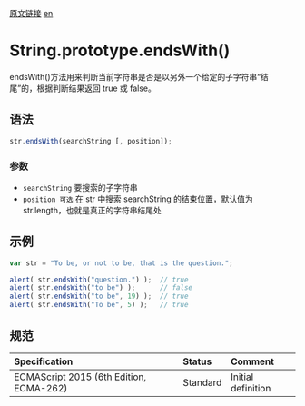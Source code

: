 <a href="https://developer.mozilla.org/zh-CN/docs/Web/JavaScript/Reference/Global_Objects/String/endsWith" target="_blank">原文链接</a>
<a href="https://developer.mozilla.org/en-US/docs/Web/JavaScript/Reference/Global_Objects/String/endsWith" target="_blank">en</a>

# String.prototype.endsWith()

endsWith()方法用来判断当前字符串是否是以另外一个给定的子字符串“结尾”的，根据判断结果返回 true 或 false。

## 语法

```javascript
str.endsWith(searchString [, position]);
```

### 参数

* `searchString` 要搜索的子字符串
* `position 可选` 在 str 中搜索 searchString 的结束位置，默认值为 str.length，也就是真正的字符串结尾处

## 示例

```javascript
var str = "To be, or not to be, that is the question.";

alert( str.endsWith("question.") );  // true
alert( str.endsWith("to be") );      // false
alert( str.endsWith("to be", 19) );  // true
alert( str.endsWith("To be", 5) );   // true
```

## 规范

| Specification                           | Status   | Comment            |
|:----------------------------------------|:---------|:-------------------|
| ECMAScript 2015 (6th Edition, ECMA-262) | Standard | Initial definition |